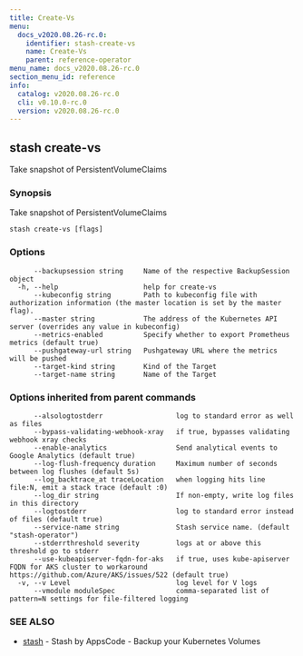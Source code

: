 ```yaml
---
title: Create-Vs
menu:
  docs_v2020.08.26-rc.0:
    identifier: stash-create-vs
    name: Create-Vs
    parent: reference-operator
menu_name: docs_v2020.08.26-rc.0
section_menu_id: reference
info:
  catalog: v2020.08.26-rc.0
  cli: v0.10.0-rc.0
  version: v2020.08.26-rc.0
---
```


## stash create-vs

Take snapshot of PersistentVolumeClaims

### Synopsis

Take snapshot of PersistentVolumeClaims

```
stash create-vs [flags]
```

### Options

```
      --backupsession string     Name of the respective BackupSession object
  -h, --help                     help for create-vs
      --kubeconfig string        Path to kubeconfig file with authorization information (the master location is set by the master flag).
      --master string            The address of the Kubernetes API server (overrides any value in kubeconfig)
      --metrics-enabled          Specify whether to export Prometheus metrics (default true)
      --pushgateway-url string   Pushgateway URL where the metrics will be pushed
      --target-kind string       Kind of the Target
      --target-name string       Name of the Target
```

### Options inherited from parent commands

```
      --alsologtostderr                  log to standard error as well as files
      --bypass-validating-webhook-xray   if true, bypasses validating webhook xray checks
      --enable-analytics                 Send analytical events to Google Analytics (default true)
      --log-flush-frequency duration     Maximum number of seconds between log flushes (default 5s)
      --log_backtrace_at traceLocation   when logging hits line file:N, emit a stack trace (default :0)
      --log_dir string                   If non-empty, write log files in this directory
      --logtostderr                      log to standard error instead of files (default true)
      --service-name string              Stash service name. (default "stash-operator")
      --stderrthreshold severity         logs at or above this threshold go to stderr
      --use-kubeapiserver-fqdn-for-aks   if true, uses kube-apiserver FQDN for AKS cluster to workaround https://github.com/Azure/AKS/issues/522 (default true)
  -v, --v Level                          log level for V logs
      --vmodule moduleSpec               comma-separated list of pattern=N settings for file-filtered logging
```

### SEE ALSO

* [stash](/docs/v2020.08.26-rc.0/reference/operator/stash)	 - Stash by AppsCode - Backup your Kubernetes Volumes

